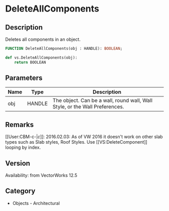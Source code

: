 # DeleteAllComponents

## Description
Deletes all components in an object.

```pascal
FUNCTION DeleteAllComponents(obj : HANDLE): BOOLEAN;
```

```python
def vs.DeleteAllComponents(obj):
    return BOOLEAN
```

## Parameters
|Name|Type|Description|
|---|---|---|
|obj|HANDLE|The object. Can be a wall, round wall, Wall Style, or the Wall Preferences.|

## Remarks
[[User:CBM-c-|_c_]]: 2016.02.03:  As of VW 2016 it doesn't work on other slab types such as Slab styles, Roof Styles. Use [[VS:DeleteComponent]] looping by index.

## Version
Availability: from VectorWorks 12.5

## Category
* Objects - Architectural

